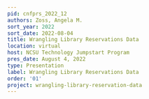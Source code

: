 ```yaml
---
pid: cnfprs_2022_12
authors: Zoss, Angela M.
sort_year: 2022
sort_date: 2022-08-04
title: Wrangling Library Reservations Data
location: virtual
host: NCSU Technology Jumpstart Program
pres_date: August 4, 2022
type: Presentation
label: Wrangling Library Reservations Data
order: '01'
project: wrangling-library-reservation-data
---
```

